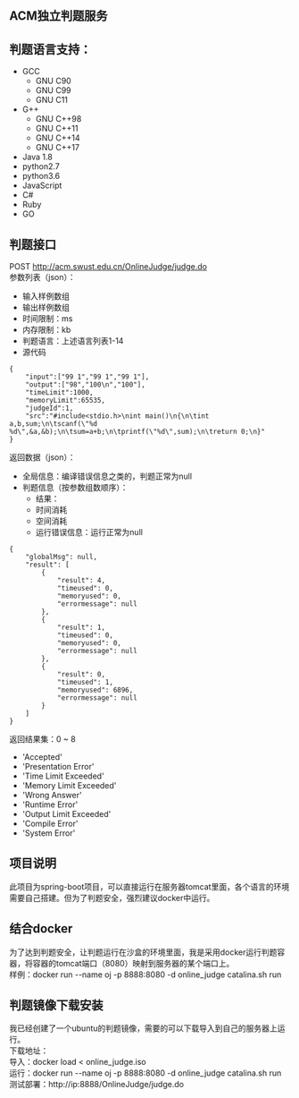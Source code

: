 ## ACM独立判题服务
## 判题语言支持：
* GCC
    * GNU C90
    * GNU C99
    * GNU C11
* G++
    * GNU C++98
    * GNU C++11
    * GNU C++14
    * GNU C++17
* Java 1.8
* python2.7
* python3.6
* JavaScript
* C#
* Ruby
* GO
## 判题接口
POST http://acm.swust.edu.cn/OnlineJudge/judge.do  
参数列表（json）：
* 输入样例数组
* 输出样例数组
* 时间限制：ms
* 内存限制：kb
* 判题语言：上述语言列表1-14
* 源代码
~~~
{
	"input":["99 1","99 1","99 1"],
	"output":["98","100\n","100"],
	"timeLimit":1000,
	"memoryLimit":65535,
	"judgeId":1,
	"src":"#include<stdio.h>\nint main()\n{\n\tint a,b,sum;\n\tscanf(\"%d %d\",&a,&b);\n\tsum=a+b;\n\tprintf(\"%d\",sum);\n\treturn 0;\n}"
}
~~~
返回数据（json）：
* 全局信息：编译错误信息之类的，判题正常为null
* 判题信息（按参数组数顺序）：
    * 结果：
    * 时间消耗
    * 空间消耗
    * 运行错误信息：运行正常为null
~~~
{
    "globalMsg": null,
    "result": [
        {
            "result": 4,
            "timeused": 0,
            "memoryused": 0,
            "errormessage": null
        },
        {
            "result": 1,
            "timeused": 0,
            "memoryused": 0,
            "errormessage": null
        },
        {
            "result": 0,
            "timeused": 1,
            "memoryused": 6896,
            "errormessage": null
        }
    ]
}
~~~
返回结果集：0 ~ 8
* 'Accepted'
* 'Presentation Error'
* 'Time Limit Exceeded'
* 'Memory Limit Exceeded'
* 'Wrong Answer'
* 'Runtime Error'
* 'Output Limit Exceeded'
* 'Compile Error'
* 'System Error'
## 项目说明
此项目为spring-boot项目，可以直接运行在服务器tomcat里面，各个语言的环境需要自己搭建。但为了判题安全，强烈建议docker中运行。
## 结合docker
为了达到判题安全，让判题运行在沙盒的环境里面，我是采用docker运行判题容器，将容器的tomcat端口（8080）映射到服务器的某个端口上。  
样例：docker run --name oj -p 8888:8080 -d online_judge catalina.sh run  
## 判题镜像下载安装
我已经创建了一个ubuntu的判题镜像，需要的可以下载导入到自己的服务器上运行。  
下载地址：  
导入：docker load < online_judge.iso  
运行：docker run --name oj -p 8888:8080 -d online_judge catalina.sh run  
测试部署：http://ip:8888/OnlineJudge/judge.do
